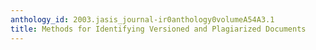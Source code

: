 ```yaml
---
anthology_id: 2003.jasis_journal-ir0anthology0volumeA54A3.1
title: Methods for Identifying Versioned and Plagiarized Documents
---
```


